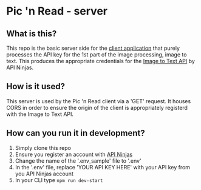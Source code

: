 # Pic 'n Read - server
## What is this?
This repo is the basic server side for the [client application](https://github.com/NealLyonsWake/pic-n-read-client) that purely processes the API key for the 1st part of the image processing, image to text. This produces the appropriate credentials for the [Image to Text API](https://api-ninjas.com/api/imagetotext) by API Ninjas.

## How is it used?
This server is used by the Pic 'n Read client via a 'GET' request. It houses CORS in order to ensure the origin of the client is appropriately registerd with the Image to Text API.

## How can you run it in development?
1. Simply clone this repo
2. Ensure you register an account with [API Ninjas](https://api-ninjas.com/)
3. Change the name of the '.env_sample' file to '.env'
4. In the '.env' file, replace 'YOUR API KEY HERE' with your API key from you API Ninjas account
5. In your CLI type `npm run dev-start`